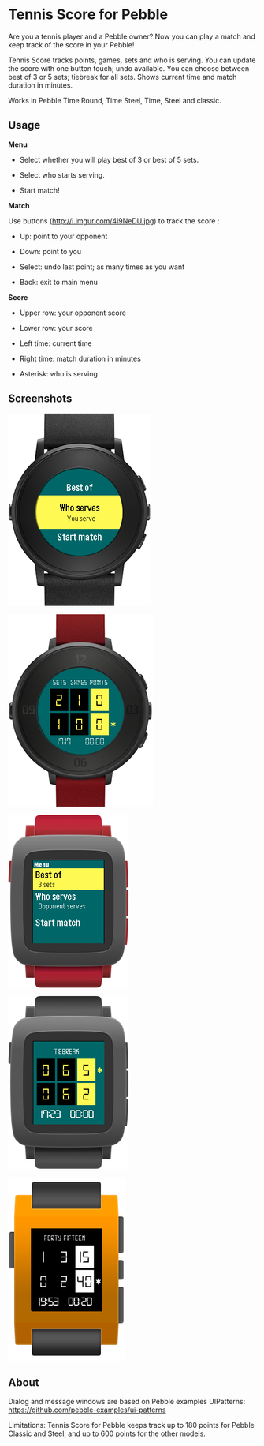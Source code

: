 Tennis Score for Pebble
==================
Are you a tennis player and a Pebble owner? Now you can play a match and keep track of the score in your Pebble!

Tennis Score tracks points, games, sets and who is serving. You can update the score with one button touch; undo available. You can choose between best of 3 or 5 sets; tiebreak for all sets. Shows current time and match duration in minutes.

Works in Pebble Time Round, Time Steel, Time, Steel and classic.

## Usage
**Menu**

- Select whether you will play best of 3 or best of 5 sets.

- Select who starts serving.

- Start match!

**Match**

Use buttons (http://i.imgur.com/4i9NeDU.jpg) to track the score :

- Up: point to your opponent

- Down: point to you

- Select: undo last point; as many times as you want

- Back: exit to main menu

**Score**

- Upper row: your opponent score

- Lower row: your score

- Left time: current time

- Right time: match duration in minutes

- Asterisk: who is serving

## Screenshots

![](screenshots/pebble-time-round-black-menu.png)

![](screenshots/pebble-time-round-red-score.png)

![](screenshots/pebble-time-red-menu.png)

![](screenshots/pebble-time-black_score.png)

![](screenshots/pebble-orange-score.png)

## About

Dialog and message windows are based on Pebble examples UIPatterns: https://github.com/pebble-examples/ui-patterns

Limitations: Tennis Score for Pebble keeps track up to 180 points for Pebble Classic and Steel, and up to 600 points for the other models.
